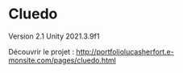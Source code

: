 # Cluedo

Version 2.1
Unity 2021.3.9f1

Découvrir le projet : http://portfoliolucasherfort.e-monsite.com/pages/cluedo.html
